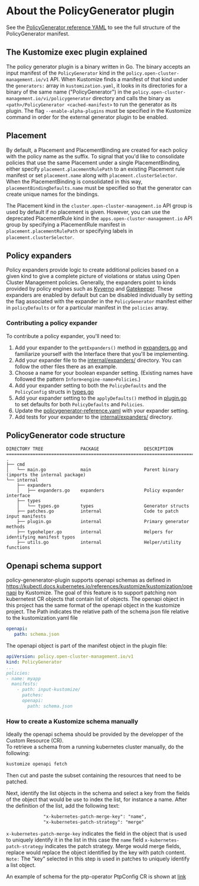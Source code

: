 # About the PolicyGenerator plugin

See the [PolicyGenerator reference YAML](./policygenerator-reference.yaml) to see the full structure
of the PolicyGenerator manifest.

## The Kustomize exec plugin explained

The policy generator plugin is a binary written in Go. The binary accepts an input manifest of the
`PolicyGenerator` kind in the `policy.open-cluster-management.io/v1` API. When Kustomize finds a
manifest of that kind under the `generators:` array in `kustomization.yaml`, it looks in its
directories for a binary of the same name ("PolicyGenerator") in the
`policy.open-cluster-management.io/vi/policygenerator` directory and calls the binary as
`<path>/PolicyGenerator <cached-manifest>` to run the generator as its plugin. The flag
`--enable-alpha-plugins` must be specified in the Kustomize command in order for the external
generator plugin to be enabled.

## Placement

By default, a Placement and PlacementBinding are created for each policy with the policy name as the
suffix. To signal that you'd like to consolidate policies that use the same Placement under a single
PlacementBinding, either specify `placement.placementRulePath` to an existing Placement rule manifest or 
set `placement.name` along with `placement.clusterSelector`. When the PlacementBinding is consolidated in
this way, `placementBindingDefaults.name` must be specified so that the generator can create unique
names for the bindings.

The Placement kind in the `cluster.open-cluster-management.io` API group is used by default if no
placement is given. However, you can use the deprecated PlacementRule kind in the
`apps.open-cluster-management.io` API group by specifying a PlacementRule manifest in
`placement.placementRulePath` or specifying labels in `placement.clusterSelector`.

## Policy expanders

Policy expanders provide logic to create additional policies based on a given kind to give a
complete picture of violations or status using Open Cluster Management policies. Generally, the
expanders point to kinds provided by policy engines such as [Kyverno](https://kyverno.io/) and
[Gatekeeper](https://open-policy-agent.github.io/gatekeeper/). These expanders are enabled by
default but can be disabled individually by setting the flag associated with the expander in the
`PolicyGenerator` manifest either in `policyDefaults` or for a particular manifest in the `policies`
array.

### Contributing a policy expander

To contribute a policy expander, you'll need to:

1. Add your expander to the `getExpanders()` method in
   [expanders.go](../internal/expanders/expanders.go) and familiarize yourself with the Interface
   there that you'll be implementing.
2. Add your expander file to the [internal/expanders/](../internal/expanders/) directory. You can
   follow the other files there as an example.
3. Choose a name for your boolean expander setting. (Existing names have followed the pattern
   `Inform<engine-name>Policies`.)
4. Add your expander setting to both the `PolicyDefaults` and the `PolicyConfig` structs in
   [types.go](../internal/types/types.go)
5. Add your expander setting to the `applyDefaults()` method in [plugin.go](../internal/plugin.go)
   to set defaults for both `PolicyDefaults` and `Policies`.
6. Update the [policygenerator-reference.yaml](./policygenerator-reference.yaml) with your expander
   setting.
7. Add tests for your expander to the [internal/expanders/](../internal/expanders/) directory.

## PolicyGenerator code structure

```
DIRECTORY TREE              PACKAGE                 DESCRIPTION
================================================================================================
.
├── cmd
│   └── main.go             main                    Parent binary (imports the internal package)
└── internal
    ├── expanders
    │   ├── expanders.go    expanders               Policy expander interface
    ├── types
    │   └── types.go        types                   Generator structs
    ├── patches.go          internal                Code to patch input manifests
    ├── plugin.go           internal                Primary generator methods
    ├── typohelper.go       internal                Helpers for identifying manifest typos
    ├── utils.go            internal                Helper/utility functions
```
## Openapi schema support 
policy-genenerator-plugin supports openapi schemas as defined in  https://kubectl.docs.kubernetes.io/references/kustomize/kustomization/openapi by Kustomize. The goal of this feature is to support patching non kubernetest CR objects that contain list of objects.
The openapi object in this project has the same format of the openapi object in the kustomize project. The Path indicates the relative path of the schema json file relative to the kustomization.yaml file
``` yaml
openapi:
   path: schema.json
```
The openapi object is part of the manifest object in the plugin file:
``` yaml
apiVersion: policy.open-cluster-management.io/v1
kind: PolicyGenerator
...
policies:
- name: myapp
  manifests:
    - path: input-kustomize/
      patches:
      openapi:
        path: schema.json
```
### How to create a Kustomize schema manually
Ideally the openapi schema should be provided by the developper of the Custom Resource (CR).  
To retrieve a schema from a running kubernetes cluster manually, do the following:

``` default
kustomize openapi fetch
```

Then cut and paste the subset containing the resources that need to be patched.

Next, identify the list objects in the schema and select a key from the fields
of the object that would be use to index the list, for instance a name. After
the definition of the list, add the following text:

``` default
              "x-kubernetes-patch-merge-key": "name",
              "x-kubernetes-patch-strategy": "merge"
```

`x-kubernetes-patch-merge-key` indicates the field in the object that is used to
uniquely identify it in the list in this case the `name` field
`x-kubernetes-patch-strategy` indicates the patch strategy. Merge would merge
fields, replace would replace the object identified by the key with patch
content.  
`Note:` The "key" selected in this step is used in patches to uniquely identify a list object.
  
An example of schema for the ptp-operator PtpConfig CR is shown at [link](internal/testdata/OpenAPI/newptpconfig-schema.json)

